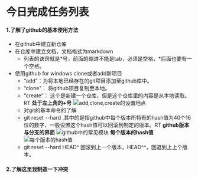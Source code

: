 # 今日完成任务列表
#### **1.了解了github的基本使用方法** 
  * 在github中建立新仓库
  * 在仓库中建立文档，文档格式为markdown
    * 列表的诀窍就是\*号，前面的缩进不能是tab，必须是空格，\*后面也要有一个空格。
  * 使用github for windows clone或者add新项目
    * “add”：为将本地已经存在的git项目添加至github库中。
    * “clone”： 将github项目复制至本地。
    * “create”： 这个是新建一个仓库，但是这个仓库里的内容是从本地读取。RT
**处于左上角的+号**
![add,clone,create的设置地点](C:\Users\th\Desktop\github-images\1.png "add,clone,create的设置地点")
    * 对git的基本命令的了解
     * git reset --hard <hash>,其中的<hash>是指github中每个版本所特有的hash值为40个16位的数字，一般设置这个hash值可以回滚到制定的版本。RT
**github版本与分支的界面**
![github中的常见模块](C:\Users\th\Desktop\github-images\2.png "github中的常见模块")
**每个版本的hash值**
![每个版本的hash值](C:\Users\th\Desktop\github-images\3.png "每个版本的hash值")
     * git reset --hard HEAD^ 回滚到上一个版本，HEAD^^，回退到上上个版本。

#### **2.了解这里我制造一下冲突**
